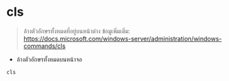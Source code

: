 # cls

> ล้างตัวอักษรทั้งหมดที่อยู่บนหน้าต่าง
> ข้อมูเพิ่มเติ่ม: https://docs.microsoft.com/windows-server/administration/windows-commands/cls

- ล้างตัวอักษรทั้งหมดบนหน้าจอ

`cls`
